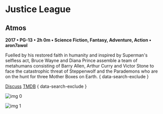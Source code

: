 # Justice League

## Atmos

**2017 • PG-13 • 2h 0m • Science Fiction, Fantasy, Adventure, Action • aron7awol**

Fuelled by his restored faith in humanity and inspired by Superman's selfless act, Bruce Wayne and Diana Prince assemble a team of metahumans consisting of Barry Allen, Arthur Curry and Victor Stone to face the catastrophic threat of Steppenwolf and the Parademons who are on the hunt for three Mother Boxes on Earth.
{ data-search-exclude }

[Discuss](https://www.avsforum.com/threads/bass-eq-for-filtered-movies.2995212/post-56776910)  [TMDB](https://www.themoviedb.org/movie/141052)
{ data-search-exclude }

![img 0](https://i.imgur.com/2tNDHvI.jpg)

![img 1](https://i.imgur.com/0OFx85y.png)


